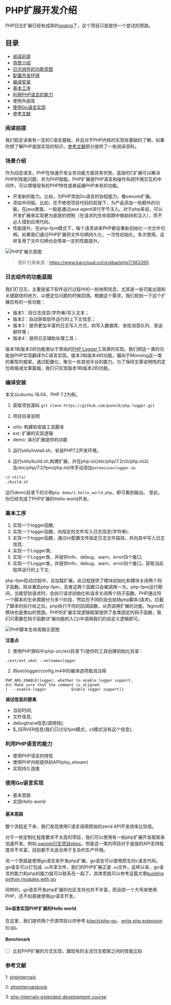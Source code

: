 # PHP扩展开发介绍

PHP日志扩展已经有成熟的[sealog](https://github.com/SeasX/SeasLog)了，这个项目只是提供一个尝试的思路。

## 目录

- [阅读前提](#阅读前提)
- [场景介绍](#场景介绍)
- [日志组件的功能蓝图](#日志组件的功能蓝图)
- [配置开发环境](#配置开发环境)
- [编译安装](#编译安装)
- [基本工序](#基本工序)
- [利用PHP语言的能力](#利用PHP语言的能力)
- 使用外部库
- [使用Go语言实现](#使用Go语言实现)
- [参考文献](#参考文献)
  

### 阅读前提
我们假定读者有一定的C语言基础，并且对于PHP内核的实现有基础的了解。如果你想了解PHP底层实现的知识，[参考文献](#参考文献)部分提供了一些阅读资料。

### 场景介绍

作为动态语言，PHP在快速开发业务功能方面具有优势。底层的C扩展可以解决PHP的性能问题，并为PHP赋能。PHP扩展是PHP语言和操作系统环境交互的中间件，可以增强现有的PHP特性或者延展PHP未有的功能。
- 开发新的能力。比如，为PHP添加Go语言的协程能力，像swoole扩展。
- 添加中间层。比如，在不修改项目代码的前提下，为产品添加一些额外的功能。在java里面，一般是通过java agent进行字节注入。对于php来说，可以开发扩展来实现更为底层的控制（在请求的生命周期中做劫持和注入），而不必入侵到应用代码。
- 性能提升。在php-fpm模式下，每个请求进来PHP都会重新初始化一次文件句柄。如果我们通过PHP扩展将文件句柄持久化，一次性初始化，多次使用。这样复用了文件句柄也会带来一定的性能提升。

![PHP扩展示意图](https://raw.githubusercontent.com/panxl6/blog/master/Images/php-logger/php-archteture.jpg)

> 图片引用来源：https://www.kancloud.cn/nickbai/php7/363265

### 日志组件的功能蓝图
我们打日志，主要是留下软件运行过程中的一些快照信息，尤其是一些可能出错和关键路径的地方，以便定位问题的时候回溯。根据这个需求，我们规划一下这个扩展应有的一些功能：
- 版本1：将日志信息(字符串)写入文本；
- 版本2：自动获取软件运行的上下文信息；
- 版本3：提供更加丰富的日志写入方式，如写入数据库、发给消息队列、发送邮件等；
- 版本4：提供日志辅助处理工具；

版本1和版本2的功能类似于原始的[PHP Logger](https://github.com/katzgrau/KLogger)工具类的实现。我们把这一类的功能由PHP实现翻译为C语言实现。版本3和版本4的功能，偏向于Monolog这一类的重型的框架。通过配置化，聚合一些其他平台的能力。为了保持文章说明性的定位和缩减文章篇幅，我们只实现版本1和版本2的功能。


### 编译安装
本文以ubuntu 18.04、PHP 7.2为例。

1. 获取项目源码
`git clone https://github.com/panxl6/php-logger.git`

2. 项目目录说明
- utils: 构建和安装工具脚本
- ext: 扩展的实现逻辑
- demo: 演示扩展提供的功能

3. 运行utils/install.sh，安装PHP7.2开发环境。

4. 运行utils/build.sh,构建扩展。并在php.ini(/etc/php/7.2/cli/php.ini以及/etc/php/7.2/fpm/php.ini)中手动添加`extension=logger.so`
```bash
cd utils/
./build.sh
```

运行demo目录下的示例`php demo/1.hello_world.php`，即可看到输出。
至此，你已经完成了PHP扩展的Hello world开发。


### 基本工序

1. 实现一个logger函数;
2. 实现一个logger函数，向指定的文件写入日志信息(字符串);
3. 实现一个logger函数，通过ini配置文件指定日志文件路径，并向其中写入日志信息;
4. 实现一个Logger类;
5. 实现一个Logger类，并提供info、debug、warn、error四个接口;
6. 实现一个Logger类，并提供info、debug、warn、error四个接口。获取当前程序运行的上下文;

php-fpm启动过程中，会加载扩展。此过程提供了模块初始化和模块关闭两个钩子函数。除非重启php-fpm，否者这两个函数只会被调用一次。php-fpm运行期间，当接受到请求时，会执行请求初始化和请求关闭两个钩子函数。PHP通过将一个脚本的生命周期分为多个阶段，然后在不同阶段去劫持php脚本(请求)。拦截了脚本的执行权之后，php执行不同的回调函数，从而调用扩展的功能。Nginx的模块也是类似的思路。PHP的扩展实现逻辑框架提供了各类固定的钩子函数，我们只需要在钩子函数(扩展功能的入口)中调用我们的自定义逻辑即可。

![PHP脚本生命周期示意图](https://raw.githubusercontent.com/panxl6/blog/master/Images/php-logger/php-lifecycly.png)


**注意点**
1. 使用PHP源码中(php-src/ext目录下)提供的工具创建初始化目录：
```
./ext/ext_skel --extname=logger
```

2. 将ext/logger/config.m4中的编译选项取消注释
```
PHP_ARG_ENABLE(logger, whether to enable logger support,
dnl Make sure that the comment is aligned:
[  --enable-logger           Enable logger support])
```

**调试信息的要素**
- 当前时间;
- 文件信息;
- debugtrace信息(调用栈);
- $_SERVER信息(我们只讨论fpm模式，cli模式没有这个信息);

### 利用PHP语言的能力
- 使用PHP语言的特性
- 使用PHP内核提供的API(php_stream)
- 实现持久连接


### 使用Go语言实现
- 基本思路
- 实现Hello world

#### 基本思路
整个流程走下来，我们发现使用C语言调用原始的zend API开发效率比较低。

对于一些定制化程度要求不太高的项目，我们可以使用有一些php扩展开发框架来加速开发。例如,[swoole衍生项目phpx](https://github.com/swoole/phpx)。但是这一类的项目对于底层的API支持程度并不丰富，目前都不太适合用于复杂的生产环境。

另一个思路是使用go语言来开发php扩展。go语言可以使用原生的c语言代码。go语言可以打包成`.so`共享文件，我们的PHP扩展正是`.so`文件，这样以来，go语言的能力和php的能力就可以联系在一起了。具体思路可以参考这篇文章[building python modules with go](https://blog.filippo.io/building-python-modules-with-go-1-5/)

同样的，go语言开发php扩展的社区支持也并不丰富，而且绕一个大弯来使用PHP，还不如直接使用go语言开发。

#### Go语言实现PHP扩展的Hello world
在这里，我们提供两个开源项目以供参考:[kitech/php-go](https://github.com/kitech/php-go)、[write php extension in go](https://github.com/do-aki/gophp_sample)。

#### Benchmark
- [ ] 比较PHP扩展的方式实现，跟现有的主流日志框架之间的性能比较

### 参考文献

1: [phpinternals](https://phpinternals.net/)

2: [phpinternalsbook](http://www.phpinternalsbook.com/)

3: [php-internals-extended-development-course](https://github.com/huqinlou0123/php-internals-extended-development-course)
